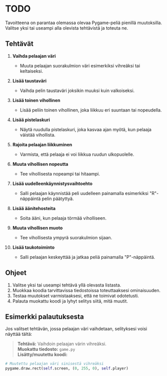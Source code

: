 # TODO

Tavoitteena on parantaa olemassa olevaa Pygame-peliä pienillä muutoksilla. Valitse yksi tai useampi alla olevista tehtävistä ja toteuta ne. 

## Tehtävät

1. **Vaihda pelaajan väri**
   - Muuta pelaajan suorakulmion väri esimerkiksi vihreäksi tai keltaiseksi.

2. **Lisää taustaväri**
   - Vaihda pelin taustaväri joksikin muuksi kuin valkoiseksi.

3. **Lisää toinen vihollinen**
   - Lisää peliin toinen vihollinen, joka liikkuu eri suuntaan tai nopeudella.

4. **Lisää pistelaskuri**
   - Näytä ruudulla pistelaskuri, joka kasvaa ajan myötä, kun pelaaja väistää vihollista.

5. **Rajoita pelaajan liikkuminen**
   - Varmista, että pelaaja ei voi liikkua ruudun ulkopuolelle.

6. **Muuta vihollisen nopeutta**
   - Tee vihollisesta nopeampi tai hitaampi.

7. **Lisää uudelleenkäynnistysvaihtoehto**
   - Salli pelaajan käynnistää peli uudelleen painamalla esimerkiksi "R"-näppäintä pelin päätyttyä.

8. **Lisää äänitehosteita**
   - Soita ääni, kun pelaaja törmää viholliseen.

9. **Muuta vihollisen muoto**
   - Tee vihollisesta ympyrä suorakulmion sijaan.

10. **Lisää taukotoiminto**
    - Salli pelaajan keskeyttää ja jatkaa peliä painamalla "P"-näppäintä.

## Ohjeet

1. Valitse yksi tai useampi tehtävä yllä olevasta listasta.
2. Muokkaa koodia tarvittavissa tiedostoissa toteuttaaksesi ominaisuuden.
3. Testaa muutokset varmistaaksesi, että ne toimivat odotetusti.
4. Palauta muokattu koodi ja lyhyt selitys siitä, mitä muutit.

## Esimerkki palautuksesta

Jos valitset tehtävän, jossa pelaajan väri vaihdetaan, selityksesi voisi näyttää tältä:

> **Tehtävä:** Vaihdoin pelaajan värin vihreäksi.  
> **Muokattu tiedosto:** `game.py`  
> **Lisätty/muutettu koodi:**
```python
# Muutettu pelaajan väri sinisestä vihreäksi
pygame.draw.rect(self.screen, (0, 255, 0), self.player)